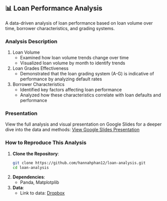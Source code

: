 ## 📊 Loan Performance Analysis 
A data-driven analysis of loan performance based on loan volume over time, borrower characteristics, and grading systems.

### Analysis Description

1. Loan Volume
   - Examined how loan volume trends change over time
   - Visualized loan volume by month to identify trends
2. Loan Grades Effectiveness
   - Demonstrated that the loan grading system (A-G) is indicative of performance by analyzing default rates
3. Borrower Characteristics
   - Identified key factors affecting loan performance
   - Analyzed how these characteristics correlate with loan defaults and performance

### Presentation
View the full analysis and visual presentation on Google Slides for a deeper dive into the data and methods:
[View Google Slides Presentation](https://docs.google.com/presentation/d/1A79Ahl2kiFBxMGGBbZznHu0jAtJpyKMnK-0WcR3C8K4/edit#slide=id.gcb9a0b074_1_0)

### How to Reproduce This Analysis
1. **Clone the Repository**:
   ```bash
   git clone https://github.com/hannahphan12/loan-analysis.git
   cd loan-analysis
   ```
2. **Dependencies**:
   - Panda, Matplotplib
3. **Data**:
   - Link to data: [Dropbox](https://tinyurl.com/DA1Project)
